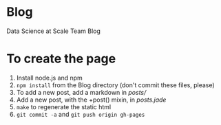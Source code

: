 Blog
====

Data Science at Scale Team Blog

# To create the page #

1. Install node.js and npm 
2. `npm install` from the Blog directory (don't commit these files, please)
3. To add a new post, add a markdown in *posts/* 
4. Add a new post, with the +post() mixin, in *posts.jade*
5. `make` to regenerate the static html
6. `git commit -a` and `git push origin gh-pages`

